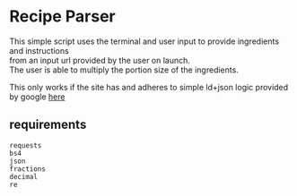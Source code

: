 # Recipe Parser
This simple script uses the terminal and user input to provide ingredients and instructions  
from an input url provided by the user on launch.  
The user is able to multiply the portion size of the ingredients.  

This only works if the site has and adheres to simple ld+json logic provided by google [here](https://developers.google.com/search/docs/appearance/structured-data/recipe)

## requirements
`requests`  
`bs4`  
`json`  
`fractions`  
`decimal`  
`re`  